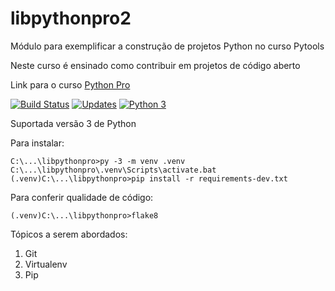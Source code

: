 # libpythonpro2
Módulo para exemplificar a construção de projetos Python no curso Pytools

Neste curso é ensinado como contribuir em projetos de código aberto

Link para o curso [Python Pro](https://www.python.pro.br)

[![Build Status](https://travis-ci.com/RicardoHMoreno/libpythonpro2.svg?branch=main)](https://travis-ci.com/RicardoHMoreno/libpythonpro2)
[![Updates](https://pyup.io/repos/github/RicardoHMoreno/libpythonpro2/shield.svg)](https://pyup.io/repos/github/RicardoHMoreno/libpythonpro2/)
[![Python 3](https://pyup.io/repos/github/RicardoHMoreno/libpythonpro2/python-3-shield.svg)](https://pyup.io/repos/github/RicardoHMoreno/libpythonpro2/)

Suportada versão 3 de Python

Para instalar:

````console no windows
C:\...\libpythonpro>py -3 -m venv .venv
C:\...\libpythonpro\.venv\Scripts\activate.bat
(.venv)C:\...\libpythonpro>pip install -r requirements-dev.txt
````

Para conferir qualidade de código:

````console no windows
(.venv)C:\...\libpythonpro>flake8
````
Tópicos a serem abordados:
 1. Git
 2. Virtualenv
 3. Pip
